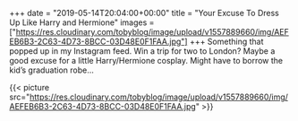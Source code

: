 +++
date = "2019-05-14T20:04:00+00:00"
title = "Your Excuse To Dress Up Like Harry and Hermione"
images = ["https://res.cloudinary.com/tobyblog/image/upload/v1557889660/img/AEFEB6B3-2C63-4D73-8BCC-03D48E0F1FAA.jpg"]
+++
Something that popped up in my Instagram feed. Win a trip for two to London? Maybe a good excuse for a little Harry/Hermione cosplay. Might have to borrow the kid’s graduation robe... 

{{< picture src="https://res.cloudinary.com/tobyblog/image/upload/v1557889660/img/AEFEB6B3-2C63-4D73-8BCC-03D48E0F1FAA.jpg" >}}
